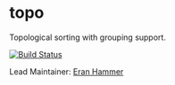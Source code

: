 # topo

Topological sorting with grouping support.

[![Build Status](https://secure.travis-ci.org/hapijs/topo.png)](http://travis-ci.org/hapijs/topo)

Lead Maintainer: [Eran Hammer](https://github.com/hueniverse)

